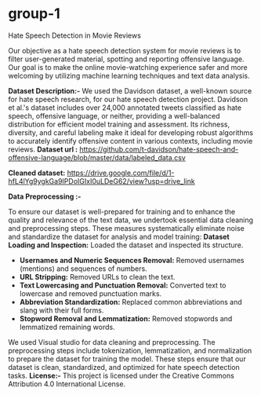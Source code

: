 # group-1

Hate Speech Detection in Movie Reviews

Our objective as a hate speech detection system for movie reviews is to filter user-generated material, spotting and reporting offensive language. Our goal is to make the online movie-watching experience safer and more welcoming by utilizing machine learning techniques and text data analysis.

**Dataset Description:-** 
We used the Davidson dataset, a well-known source for hate speech research, for our hate speech detection project. Davidson et al.'s dataset includes over 24,000 annotated tweets classified as hate speech, offensive language, or neither, providing a well-balanced distribution for efficient model training and assessment. Its richness, diversity, and careful labeling make it ideal for developing robust algorithms to accurately identify offensive content in various contexts, including movie reviews.
**Dataset url :** https://github.com/t-davidson/hate-speech-and-offensive-language/blob/master/data/labeled_data.csv

**Cleaned dataset:** https://drive.google.com/file/d/1-hfL4lYg9ygkGa9IPDoIGIxI0uLDeG62/view?usp=drive_link

**Data Preprocessing :-**

To ensure our dataset is well-prepared for training and to enhance the quality and relevance of the text data, we undertook essential data cleaning and preprocessing steps. These measures systematically eliminate noise and standardize the dataset for analysis and model training:
 **Dataset Loading and Inspection:** Loaded the dataset and inspected its structure.
- **Usernames and Numeric Sequences Removal:** Removed usernames (mentions) and sequences of numbers.
- **URL Stripping:** Removed URLs to clean the text.
- **Text Lowercasing and Punctuation Removal:** Converted text to lowercase and removed punctuation marks.
- **Abbreviation Standardization:** Replaced common abbreviations and slang with their full forms.
- **Stopword Removal and Lemmatization:** Removed stopwords and lemmatized remaining words.

We used Visual studio for data cleaning and preprocessing. The preprocessing steps include tokenization, lemmatization, and normalization to prepare the dataset for training the model. These steps ensure that our dataset is clean, standardized, and optimized for hate speech detection tasks.
**License:-**
This project is licensed under the Creative Commons Attribution 4.0 International License.
